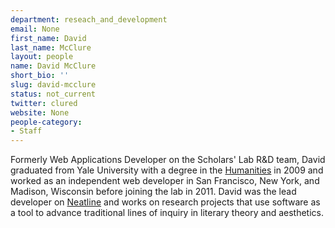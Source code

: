 ```yaml
---
department: reseach_and_development
email: None
first_name: David
last_name: McClure
layout: people
name: David McClure
short_bio: ''
slug: david-mcclure
status: not_current
twitter: clured
website: None
people-category:
- Staff
---
```


Formerly Web Applications Developer on the Scholars' Lab R&D team, David graduated from Yale University with a degree in the [Humanities](http://www.yale.edu/humanities/) in 2009 and worked as an independent web developer in San Francisco, New York, and Madison, Wisconsin before joining the lab in 2011. David was the lead developer on [Neatline](http://neatline.scholarslab.org/) and works on research projects that use software as a tool to advance traditional lines of inquiry in literary theory and aesthetics.
